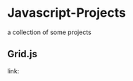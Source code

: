 # Javascript-Projects
a collection of some projects

## Grid.js
link:
<script type="text/javascript" src="https://cdn.jsdelivr.net/gh/AsQuiet/Javascript-Projects/Util/GridJs/grid.js"></script>
